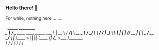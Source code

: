 <!--
**bsfranca2/bsfranca2** is a ✨ _special_ ✨ repository because its `README.md` (this file) appears on your GitHub profile.

Here are some ideas to get you started:

- 🔭 I’m currently working on ...
- 🌱 I’m currently learning ...
- 👯 I’m looking to collaborate on ...
- 🤔 I’m looking for help with ...
- 💬 Ask me about ...
- 📫 How to reach me: ...
- 😄 Pronouns: ...
- ⚡ Fun fact: ...
-->


### Hello there! 👋

For while, nothing here.........













___.             _____                                    ________  
\_ |__   _______/ ____\___________    ____   ____ _____   \_____  \ 
 | __ \ /  ___/\   __\\_  __ \__  \  /    \_/ ___\\__  \   /  ____/ 
 | \_\ \\___ \  |  |   |  | \// __ \|   |  \  \___ / __ \_/       \ 
 |___  /____  > |__|   |__|  (____  /___|  /\___  >____  /\_______ \
     \/     \/                    \/     \/     \/     \/         \/
